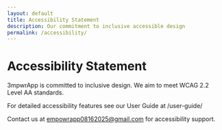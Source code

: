 ```yaml
---
layout: default
title: Accessibility Statement
description: Our commitment to inclusive accessible design
permalink: /accessibility/
---
```


# Accessibility Statement

3mpwrApp is committed to inclusive design. We aim to meet WCAG 2.2 Level AA standards.

For detailed accessibility features see our User Guide at /user-guide/

Contact us at empowrapp08162025@gmail.com for accessibility support.
